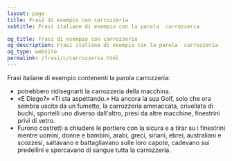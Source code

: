 ```yaml
---
layout: page
title: Frasi di esempio con carrozzeria 
subtitle: Frasi italiane di esempio con la parola  carrozzeria

og_title: Frasi di esempio con carrozzeria 
og_description: Frasi italiane di esempio con la parola  carrozzeria
og_type: website
permalink: /frasi/c/carrozzeria.html
---
```


Frasi italiane di esempio contenenti la parola carrozzeria:


- potrebbero ridisegnarti la carrozzeria della macchina.
- «E Diego?» «Ti sta aspettando.» Ha ancora la sua Golf, solo che ora sembra uscita da un fumetto, la carrozzeria ammaccata, crivellata di buchi, sportelli uno diverso dall'altro, presi da altre macchine, finestrini privi di vetro.
- Furono costretti a chiudere le portiere con la sicura e a tirar su i finestrini mentre uomini, donne e bambini, arabi, greci, siriani, ebrei, australiani e scozzesi, saltavano e battagliavano sulle loro capote, cadevano sui predellini e sporcavano di sangue tutta la carrozzeria.
